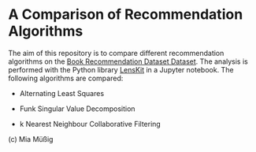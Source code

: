 # A Comparison of Recommendation Algorithms

The aim of this repository is to compare different recommendation algorithms on the [Book Recommendation Dataset Dataset](https://www.kaggle.com/datasets/arashnic/book-recommendation-dataset/data). The analysis is performed with the Python library [LensKit](https://lenskit.org/) in a Jupyter notebook. The following algorithms are compared:

* Alternating Least Squares

* Funk Singular Value Decomposition

* k Nearest Neighbour Collaborative Filtering

(c) Mia Müßig